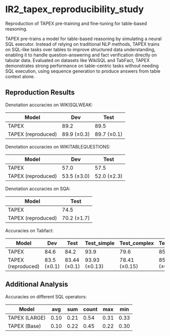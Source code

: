# IR2_tapex_reproducibility_study

Reproduction of TAPEX pre-training and fine-tuning for table-based reasoning.

TAPEX pre-trains a model for table-based reasoning by simulating a neural SQL executor. Instead of relying on traditional NLP methods, TAPEX trains on SQL-like tasks over tables to improve structured data understanding, enabling it to handle question-answering and fact verification directly on tabular data. Evaluated on datasets like WikiSQL and TabFact, TAPEX demonstrates strong performance on table-centric tasks without needing SQL execution, using sequence generation to produce answers from table context alone.


## Reproduction Results

Denotation accuracies on WIKISQLWEAK:

| Model | Dev | Test |
|-------|-----|------|
| TAPEX | 89.2 | 89.5 |
| TAPEX (reproduced) | 89.9 (±0.3)  | 89.7 (±0.1)  |


Denotation accuracies on WIKITABLEQUESTIONS:

| Model | Dev | Test |
|-------|-----|------|
| TAPEX | 57.0 | 57.5 |
| TAPEX (reproduced) | 53.5 (±3.0) | 52.0 (±2.3) |

Denotation accuracies on SQA:

| Model | Test |
|-------|------|
| TAPEX |  74.5 |
| TAPEX (reproduced) | 70.2 (±1.7) |

Accuracies on Tabfact:

| Model | Dev | Test | Test_simple | Test_complex | Test_small |
|-------|-----|------|------|------|------|
| TAPEX | 84.6 | 84.2 | 93.9 | 79.6 | 85.9 |  
| TAPEX (reproduced) | 83.5 (±0.1) | 83.44 (±0.1) | 93.93 (±0.13) | 78.41 (±0.15) | 85.14 (±0.28) |


## Additional Analysis

 Accuracies on different SQL operators:

| Model | avg | sum | count | max | min |
|-------|-----|------|------|------|------|
| TAPEX (LARGE) | 0.10 | 0.21 | 0.54 | 0.31 | 0.33 |  
| TAPEX (Base) | 0.10 | 0.22 | 0.45 | 0.22 | 0.30 |  



